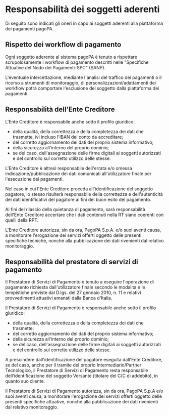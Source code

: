 Responsabilità dei soggetti aderenti
====================================

Di seguito sono indicati gli oneri in capo ai soggetti aderenti alla piattaforma dei pagamenti pagoPA.

## Rispetto dei workflow di pagamento

Ogni soggetto aderente al sistema pagoPA è tenuto a rispettare scrupolosamente i workflow di pagamento descritti nelle "Specifiche Attuative del Nodo dei Pagamenti-SPC" (SANP).

L'eventuale intercettazione, mediante l'analisi del traffico dei pagamenti o il ricorso a strumenti di monitoraggio, di personalizzazioni/adattamenti dei workflow potrà comportare l'esclusione del soggetto dalla piattaforma dei pagamenti.

## Responsabilità dell'Ente Creditore 

L'Ente Creditore è responsabile anche sotto il profilo giuridico:

* della qualità, della correttezza e della completezza dei dati che trasmette, ivi incluso l'IBAN del conto da accreditare;
* del corretto aggiornamento dei dati del proprio sistema informativo;
* della sicurezza all'interno del proprio dominio;
* se del caso, dell'assegnazione delle firme digitali ai soggetti autorizzati e del controllo sul corretto utilizzo delle stesse.

L'Ente Creditore è altresì responsabile dell'errata e/o omessa indicazione/pubblicazione dei dati comunicati all'utilizzatore finale per l'esecuzione dei pagamenti.

Nel caso in cui l'Ente Creditore proceda all'identificazione del soggetto pagatore, lo stesso risulterà responsabile della correttezza e dell'autenticità dei dati identificativi del pagatore ai fini del buon esito del pagamento.

Ai fini del rilascio della quietanza di pagamento, sarà responsabilità dell'Ente Creditore accertare che i dati contenuti nella RT siano coerenti con quelli della RPT.

L'Ente Creditore autorizza, sin da ora, PagoPA S.p.A. e/o suoi aventi causa, a monitorare l'erogazione dei servizi offerti oggetto delle presenti specifiche tecniche, nonché alla pubblicazione dei dati rivenienti dal relativo monitoraggio.

## Responsabilità del prestatore di servizi di pagamento

Il Prestatore di Servizi di Pagamento è tenuto a eseguire l'operazione di pagamento richiesta dall'utilizzatore finale secondo le modalità e le tempistiche previste dal D.lgs. del 27 gennaio 2010, n. 11 e relativi provvedimenti attuativi emanati dalla Banca d'Italia.

Il Prestatore di Servizi di Pagamento è responsabile anche sotto il profilo giuridico:

* della qualità, della correttezza e della completezza dei dati che trasmette;
* del corretto aggiornamento dei dati del proprio sistema informativo;
* della sicurezza all'interno del proprio dominio;
* se del caso, dell'assegnazione delle firme digitali ai soggetti autorizzati e del controllo sul corretto utilizzo delle stesse.

A prescindere dall'identificazione del pagatore eseguita dall'Ente Creditore, se del caso, anche per il tramite del proprio Intermediario/Partner Tecnologico, il Prestatore di Servizi di Pagamento resta responsabile dell'identificazione del soggetto Versante (titolare del C/C di addebito), in quanto suo cliente.

Il Prestatore di Servizi di Pagamento autorizza, sin da ora, PagoPA S.p.A e/o suoi aventi causa, a monitorare l'erogazione dei servizi offerti oggetto delle presenti specifiche attuative, nonché alla pubblicazione dei dati rivenienti dal relativo monitoraggio.
